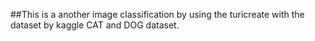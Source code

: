 ##This is a another image classification by using the turicreate with   the dataset by kaggle CAT and DOG dataset.

